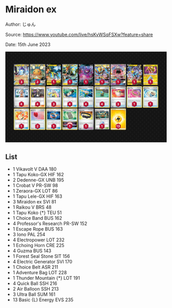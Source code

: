 # Miraidon ex

Author: じゅん

Source: <https://www.youtube.com/live/hsKvWSqFSXw?feature=share>

Date: 15th June 2023

![decklist](../../images/PAL/Miraidon%20ex/4-%20Miraidon%20ex.png)

## List

* 1 Vikavolt V DAA 180
* 1 Tapu Koko-GX HIF 162
* 2 Dedenne-GX UNB 195
* 1 Crobat V PR-SW 98
* 1 Zeraora-GX LOT 86
* 1 Tapu Lele-GX HIF 163
* 3 Miraidon ex SVI 81
* 1 Raikou V BRS 48
* 1 Tapu Koko {*} TEU 51
* 1 Choice Band BUS 162
* 4 Professor's Research PR-SW 152
* 1 Escape Rope BUS 163
* 3 Iono PAL 254
* 4 Electropower LOT 232
* 1 Echoing Horn CRE 225
* 4 Guzma BUS 143
* 1 Forest Seal Stone SIT 156
* 4 Electric Generator SVI 170
* 1 Choice Belt ASR 211
* 1 Adventure Bag LOT 228
* 1 Thunder Mountain {*} LOT 191
* 4 Quick Ball SSH 216
* 2 Air Balloon SSH 213
* 3 Ultra Ball SUM 161
* 13 Basic {L} Energy EVS 235
